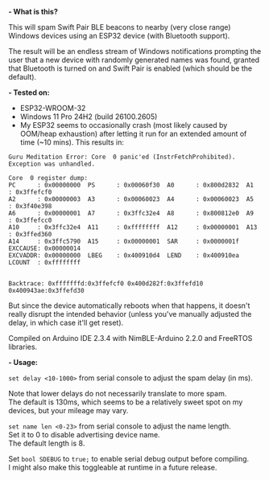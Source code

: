 **- What is this?**

This will spam Swift Pair BLE beacons to nearby (very close range) Windows devices using an ESP32 device (with Bluetooth support).

The result will be an endless stream of Windows notifications prompting the user that a new device with randomly generated names was found, granted that Bluetooth is turned on and Swift Pair is enabled (which should be the default).

**- Tested on:**
- ESP32-WROOM-32
- Windows 11 Pro 24H2 (build 26100.2605)
- My ESP32 seems to occasionally crash (most likely caused by OOM/heap exhaustion) after letting it run for an extended amount of time (~10 mins). This results in:
```
Guru Meditation Error: Core  0 panic'ed (InstrFetchProhibited). Exception was unhandled.

Core  0 register dump:
PC      : 0x00000000  PS      : 0x00060f30  A0      : 0x800d2832  A1      : 0x3ffefcf0  
A2      : 0x00000003  A3      : 0x00060023  A4      : 0x00060023  A5      : 0x3f40e398  
A6      : 0x00000001  A7      : 0x3ffc32e4  A8      : 0x800812e0  A9      : 0x3ffefcc0  
A10     : 0x3ffc32e4  A11     : 0xffffffff  A12     : 0x00000001  A13     : 0x3ffed360  
A14     : 0x3ffc5790  A15     : 0x00000001  SAR     : 0x0000001f  EXCCAUSE: 0x00000014  
EXCVADDR: 0x00000000  LBEG    : 0x400910d4  LEND    : 0x400910ea  LCOUNT  : 0xffffffff  


Backtrace: 0xfffffffd:0x3ffefcf0 0x400d282f:0x3ffefd10 0x400943ae:0x3ffefd30
```
But since the device automatically reboots when that happens, it doesn't really disrupt the intended behavior (unless you've manually adjusted the delay, in which case it'll get reset).

Compiled on Arduino IDE 2.3.4 with NimBLE-Arduino 2.2.0 and FreeRTOS libraries.

**- Usage:**

```set delay <10-1000>``` from serial console to adjust the spam delay (in ms).

Note that lower delays do not necessarily translate to more spam.\
The default is 130ms, which seems to be a relatively sweet spot on my devices, but your mileage may vary.

```set name len <0-23>``` from serial console to adjust the name length.\
Set it to 0 to disable advertising device name.\
The default length is 8.

Set ```bool SDEBUG``` to ```true;``` to enable serial debug output before compiling.\
I might also make this toggleable at runtime in a future release.
